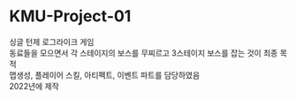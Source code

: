 # KMU-Project-01

싱글 턴제 로그라이크 게임  
동료들을 모으면서 각 스테이지의 보스를 무찌르고 3스테이지 보스를 잡는 것이 최종 목적   
맵생성, 플레이어 스킬, 아티펙트, 이벤트 파트를 담당하였음  
2022년에 제작  
